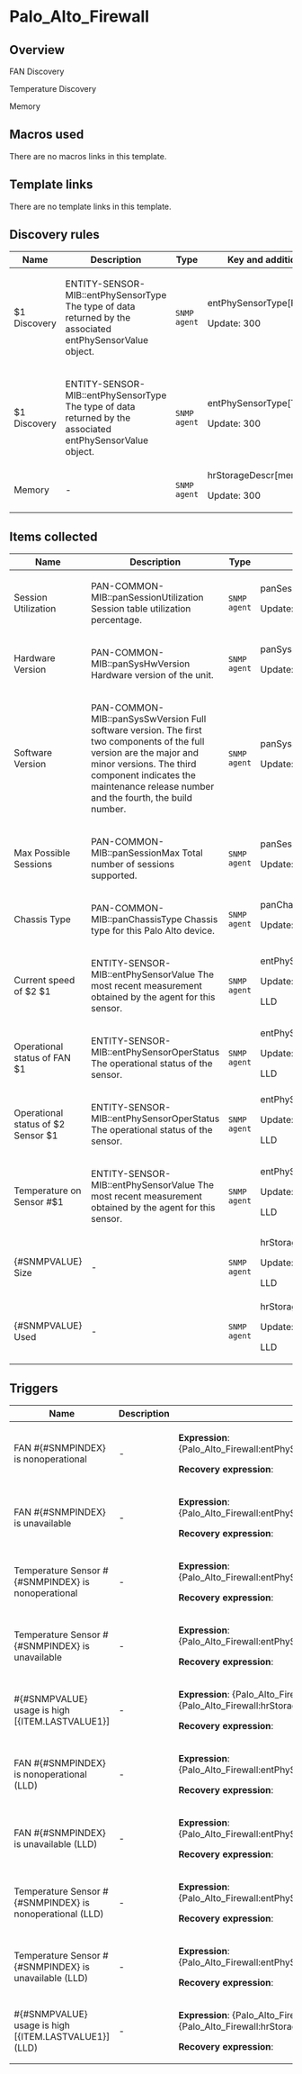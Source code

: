 # Palo_Alto_Firewall

## Overview

FAN Discovery


Temperature Discovery


Memory



## Macros used

There are no macros links in this template.

## Template links

There are no template links in this template.

## Discovery rules

|Name|Description|Type|Key and additional info|
|----|-----------|----|----|
|$1 Discovery|<p>ENTITY-SENSOR-MIB::entPhySensorType The type of data returned by the associated entPhySensorValue object.</p>|`SNMP agent`|entPhySensorType[FAN]<p>Update: 300</p>|
|$1 Discovery|<p>ENTITY-SENSOR-MIB::entPhySensorType The type of data returned by the associated entPhySensorValue object.</p>|`SNMP agent`|entPhySensorType[Temperature]<p>Update: 300</p>|
|Memory|<p>-</p>|`SNMP agent`|hrStorageDescr[memory]<p>Update: 300</p>|
## Items collected

|Name|Description|Type|Key and additional info|
|----|-----------|----|----|
|Session Utilization|<p>PAN-COMMON-MIB::panSessionUtilization Session table utilization percentage.</p>|`SNMP agent`|panSessionUtilization<p>Update: 300</p>|
|Hardware Version|<p>PAN-COMMON-MIB::panSysHwVersion Hardware version of the unit.</p>|`SNMP agent`|panSysHwVersion<p>Update: 3600</p>|
|Software Version|<p>PAN-COMMON-MIB::panSysSwVersion Full software version. The first two components of the full version are the major and minor versions. The third component indicates the maintenance release number and the fourth, the build number.</p>|`SNMP agent`|panSysSwVersion<p>Update: 3600</p>|
|Max Possible Sessions|<p>PAN-COMMON-MIB::panSessionMax Total number of sessions supported.</p>|`SNMP agent`|panSessionMax<p>Update: 3600</p>|
|Chassis Type|<p>PAN-COMMON-MIB::panChassisType Chassis type for this Palo Alto device.</p>|`SNMP agent`|panChassisType<p>Update: 86400</p>|
|Current speed of $2 $1|<p>ENTITY-SENSOR-MIB::entPhySensorValue The most recent measurement obtained by the agent for this sensor.</p>|`SNMP agent`|entPhySensorValue[{#SNMPVALUE},FAN]<p>Update: 60</p><p>LLD</p>|
|Operational status of FAN $1|<p>ENTITY-SENSOR-MIB::entPhySensorOperStatus The operational status of the sensor.</p>|`SNMP agent`|entPhySensorOperStatus[{#SNMPVALUE},FAN]<p>Update: 30</p><p>LLD</p>|
|Operational status of $2 Sensor $1|<p>ENTITY-SENSOR-MIB::entPhySensorOperStatus The operational status of the sensor.</p>|`SNMP agent`|entPhySensorOperStatus[{#SNMPVALUE},Temperature]<p>Update: 30</p><p>LLD</p>|
|Temperature on Sensor #$1|<p>ENTITY-SENSOR-MIB::entPhySensorValue The most recent measurement obtained by the agent for this sensor.</p>|`SNMP agent`|entPhySensorValue[{#SNMPVALUE},Temperature]<p>Update: 60</p><p>LLD</p>|
|{#SNMPVALUE} Size|<p>-</p>|`SNMP agent`|hrStorageSize[memory,{#SNMPINDEX}]<p>Update: 300</p><p>LLD</p>|
|{#SNMPVALUE} Used|<p>-</p>|`SNMP agent`|hrStorageUsed[memory,{#SNMPINDEX}]<p>Update: 300</p><p>LLD</p>|
## Triggers

|Name|Description|Expression|Priority|
|----|-----------|----------|--------|
|FAN #{#SNMPINDEX} is nonoperational|<p>-</p>|<p>**Expression**: {Palo_Alto_Firewall:entPhySensorOperStatus[{#SNMPVALUE},FAN].last()}=3</p><p>**Recovery expression**: </p>|high|
|FAN #{#SNMPINDEX} is unavailable|<p>-</p>|<p>**Expression**: {Palo_Alto_Firewall:entPhySensorOperStatus[{#SNMPVALUE},FAN].last()}=2</p><p>**Recovery expression**: </p>|average|
|Temperature Sensor #{#SNMPINDEX} is nonoperational|<p>-</p>|<p>**Expression**: {Palo_Alto_Firewall:entPhySensorOperStatus[{#SNMPVALUE},Temperature].last()}=3</p><p>**Recovery expression**: </p>|high|
|Temperature Sensor #{#SNMPINDEX} is unavailable|<p>-</p>|<p>**Expression**: {Palo_Alto_Firewall:entPhySensorOperStatus[{#SNMPVALUE},Temperature].last()}=2</p><p>**Recovery expression**: </p>|average|
|#{#SNMPVALUE} usage is high [{ITEM.LASTVALUE1}]|<p>-</p>|<p>**Expression**: {Palo_Alto_Firewall:hrStorageUsed[memory,{#SNMPINDEX}].avg(5m)}>{Palo_Alto_Firewall:hrStorageSize[memory,{#SNMPINDEX}].last()}*0.9</p><p>**Recovery expression**: </p>|average|
|FAN #{#SNMPINDEX} is nonoperational (LLD)|<p>-</p>|<p>**Expression**: {Palo_Alto_Firewall:entPhySensorOperStatus[{#SNMPVALUE},FAN].last()}=3</p><p>**Recovery expression**: </p>|high|
|FAN #{#SNMPINDEX} is unavailable (LLD)|<p>-</p>|<p>**Expression**: {Palo_Alto_Firewall:entPhySensorOperStatus[{#SNMPVALUE},FAN].last()}=2</p><p>**Recovery expression**: </p>|average|
|Temperature Sensor #{#SNMPINDEX} is nonoperational (LLD)|<p>-</p>|<p>**Expression**: {Palo_Alto_Firewall:entPhySensorOperStatus[{#SNMPVALUE},Temperature].last()}=3</p><p>**Recovery expression**: </p>|high|
|Temperature Sensor #{#SNMPINDEX} is unavailable (LLD)|<p>-</p>|<p>**Expression**: {Palo_Alto_Firewall:entPhySensorOperStatus[{#SNMPVALUE},Temperature].last()}=2</p><p>**Recovery expression**: </p>|average|
|#{#SNMPVALUE} usage is high [{ITEM.LASTVALUE1}] (LLD)|<p>-</p>|<p>**Expression**: {Palo_Alto_Firewall:hrStorageUsed[memory,{#SNMPINDEX}].avg(5m)}>{Palo_Alto_Firewall:hrStorageSize[memory,{#SNMPINDEX}].last()}*0.9</p><p>**Recovery expression**: </p>|average|
